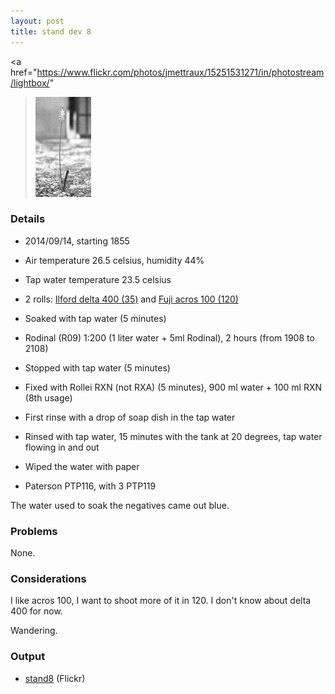 ```yaml
---
layout: post
title: stand dev 8
---
```


<a
  href="https://www.flickr.com/photos/jmettraux/15251531271/in/photostream/lightbox/"
><img
  class="top-left"
  src="/images/stand8_flower.jpg"
/></a>

### Details

* 2014/09/14, starting 1855
* Air temperature 26.5 celsius, humidity 44%
* Tap water temperature 23.5 celsius
* 2 rolls: [Ilford delta 400 (35)](https://www.flickr.com/search/?tags=roll353&sort=date-posted-desc&user_id=48024574%40N00) and [Fuji acros 100 (120)](https://www.flickr.com/search/?tags=roll351&sort=date-posted-desc&user_id=48024574%40N00)
* Soaked with tap water (5 minutes)
* Rodinal (R09) 1:200 (1 liter water + 5ml Rodinal), 2 hours (from 1908 to 2108)
* Stopped with tap water (5 minutes)
* Fixed with Rollei RXN (not RXA) (5 minutes), 900 ml water + 100 ml RXN (8th usage)
* First rinse with a drop of soap dish in the tap water
* Rinsed with tap water, 15 minutes with the tank at 20 degrees, tap water flowing in and out
* Wiped the water with paper

* Paterson PTP116, with 3 PTP119

The water used to soak the negatives came out blue.

### Problems

None.

### Considerations

I like acros 100, I want to shoot more of it in 120. I don't know about delta 400 for now.

Wandering.

### Output

* [stand8](https://www.flickr.com/search/?tags=stand8&sort=date-posted-desc&user_id=48024574%40N00) (Flickr)

